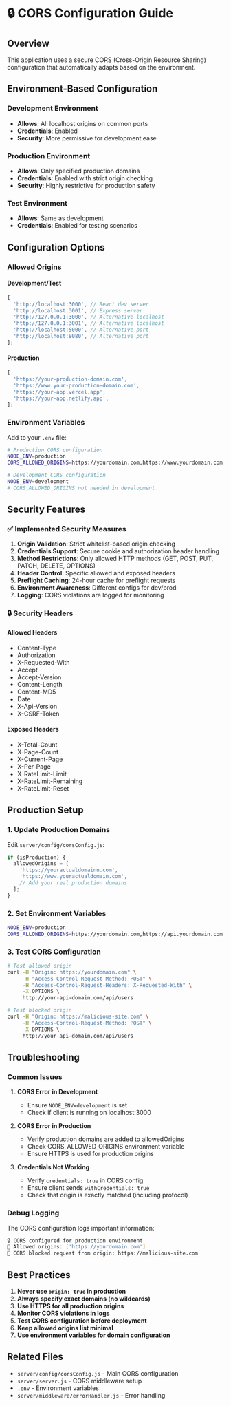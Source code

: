# 🔒 CORS Configuration Guide

## Overview

This application uses a secure CORS (Cross-Origin Resource Sharing) configuration that automatically adapts based on the environment.

## Environment-Based Configuration

### Development Environment

- **Allows**: All localhost origins on common ports
- **Credentials**: Enabled
- **Security**: More permissive for development ease

### Production Environment

- **Allows**: Only specified production domains
- **Credentials**: Enabled with strict origin checking
- **Security**: Highly restrictive for production safety

### Test Environment

- **Allows**: Same as development
- **Credentials**: Enabled for testing scenarios

## Configuration Options

### Allowed Origins

#### Development/Test

```javascript
[
  'http://localhost:3000', // React dev server
  'http://localhost:3001', // Express server
  'http://127.0.0.1:3000', // Alternative localhost
  'http://127.0.0.1:3001', // Alternative localhost
  'http://localhost:5000', // Alternative port
  'http://localhost:8080', // Alternative port
];
```

#### Production

```javascript
[
  'https://your-production-domain.com',
  'https://www.your-production-domain.com',
  'https://your-app.vercel.app',
  'https://your-app.netlify.app',
];
```

### Environment Variables

Add to your `.env` file:

```bash
# Production CORS configuration
NODE_ENV=production
CORS_ALLOWED_ORIGINS=https://yourdomain.com,https://www.yourdomain.com,https://your-app.vercel.app

# Development CORS configuration
NODE_ENV=development
# CORS_ALLOWED_ORIGINS not needed in development
```

## Security Features

### ✅ Implemented Security Measures

1. **Origin Validation**: Strict whitelist-based origin checking
2. **Credentials Support**: Secure cookie and authorization header handling
3. **Method Restrictions**: Only allowed HTTP methods (GET, POST, PUT, PATCH, DELETE, OPTIONS)
4. **Header Control**: Specific allowed and exposed headers
5. **Preflight Caching**: 24-hour cache for preflight requests
6. **Environment Awareness**: Different configs for dev/prod
7. **Logging**: CORS violations are logged for monitoring

### 🔒 Security Headers

#### Allowed Headers

- Content-Type
- Authorization
- X-Requested-With
- Accept
- Accept-Version
- Content-Length
- Content-MD5
- Date
- X-Api-Version
- X-CSRF-Token

#### Exposed Headers

- X-Total-Count
- X-Page-Count
- X-Current-Page
- X-Per-Page
- X-RateLimit-Limit
- X-RateLimit-Remaining
- X-RateLimit-Reset

## Production Setup

### 1. Update Production Domains

Edit `server/config/corsConfig.js`:

```javascript
if (isProduction) {
  allowedOrigins = [
    'https://youractualdomainn.com',
    'https://www.youractualdomain.com',
    // Add your real production domains
  ];
}
```

### 2. Set Environment Variables

```bash
NODE_ENV=production
CORS_ALLOWED_ORIGINS=https://yourdomain.com,https://api.yourdomain.com
```

### 3. Test CORS Configuration

```bash
# Test allowed origin
curl -H "Origin: https://yourdomain.com" \
     -H "Access-Control-Request-Method: POST" \
     -H "Access-Control-Request-Headers: X-Requested-With" \
     -X OPTIONS \
     http://your-api-domain.com/api/users

# Test blocked origin
curl -H "Origin: https://malicious-site.com" \
     -H "Access-Control-Request-Method: POST" \
     -X OPTIONS \
     http://your-api-domain.com/api/users
```

## Troubleshooting

### Common Issues

1. **CORS Error in Development**
   - Ensure `NODE_ENV=development` is set
   - Check if client is running on localhost:3000

2. **CORS Error in Production**
   - Verify production domains are added to allowedOrigins
   - Check CORS_ALLOWED_ORIGINS environment variable
   - Ensure HTTPS is used for production origins

3. **Credentials Not Working**
   - Verify `credentials: true` in CORS config
   - Ensure client sends `withCredentials: true`
   - Check that origin is exactly matched (including protocol)

### Debug Logging

The CORS configuration logs important information:

```bash
🔒 CORS configured for production environment
📍 Allowed origins: ['https://yourdomain.com']
🚫 CORS blocked request from origin: https://malicious-site.com
```

## Best Practices

1. **Never use `origin: true` in production**
2. **Always specify exact domains (no wildcards)**
3. **Use HTTPS for all production origins**
4. **Monitor CORS violations in logs**
5. **Test CORS configuration before deployment**
6. **Keep allowed origins list minimal**
7. **Use environment variables for domain configuration**

## Related Files

- `server/config/corsConfig.js` - Main CORS configuration
- `server/server.js` - CORS middleware setup
- `.env` - Environment variables
- `server/middleware/errorHandler.js` - Error handling
